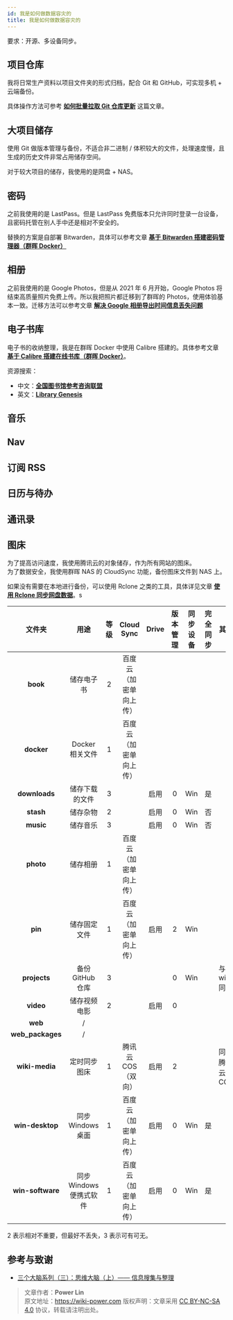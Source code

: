 ```yaml
---
id: 我是如何做数据容灾的
title: 我是如何做数据容灾的
---
```


要求：开源、多设备同步。

## 项目仓库

我将日常生产资料以项目文件夹的形式归档，配合 Git 和 GitHub，可实现多机 + 云端备份。

具体操作方法可参考 [**如何批量拉取 Git 仓库更新**](https://wiki-power.com/%E5%A6%82%E4%BD%95%E6%89%B9%E9%87%8F%E6%8B%89%E5%8F%96Git%E4%BB%93%E5%BA%93%E6%9B%B4%E6%96%B0) 这篇文章。

## 大项目储存

使用 Git 做版本管理与备份，不适合非二进制 / 体积较大的文件，处理速度慢，且生成的历史文件非常占用储存空间。

对于较大项目的储存，我使用的是网盘 + NAS。

## 密码

之前我使用的是 LastPass。但是 LastPass 免费版本只允许同时登录一台设备，且密码托管在别人手中还是相对不安全的。

替换的方案是自部署 Bitwarden，具体可以参考文章 [**基于 Bitwarden 搭建密码管理器（群晖 Docker）**](https://wiki-power.com/%E5%9F%BA%E4%BA%8EBitwarden%E6%90%AD%E5%BB%BA%E5%AF%86%E7%A0%81%E7%AE%A1%E7%90%86%E5%99%A8%EF%BC%88%E7%BE%A4%E6%99%96Docker%EF%BC%89)

## 相册

之前我使用的是 Google Photos，但是从 2021 年 6 月开始，Google Photos 将结束高质量照片免费上传。所以我把照片都迁移到了群晖的 Photos，使用体验基本一致。迁移方法可以参考文章 [**解决 Google 相册导出时间信息丢失问题**](https://wiki-power.com/%E8%A7%A3%E5%86%B3Google%E7%9B%B8%E5%86%8C%E5%AF%BC%E5%87%BA%E6%97%B6%E9%97%B4%E4%BF%A1%E6%81%AF%E4%B8%A2%E5%A4%B1%E9%97%AE%E9%A2%98)

## 电子书库

电子书的收纳整理，我是在群晖 Docker 中使用 Calibre 搭建的。具体参考文章 [**基于 Calibre 搭建在线书库（群晖 Docker）**](https://wiki-power.com/%E5%9F%BA%E4%BA%8ECalibre%E6%90%AD%E5%BB%BA%E5%9C%A8%E7%BA%BF%E4%B9%A6%E5%BA%93%EF%BC%88%E7%BE%A4%E6%99%96Docker%EF%BC%89)。

资源搜索：

- 中文：[**全国图书馆参考咨询联盟**](http://www.ucdrs.superlib.net/)
- 英文：[**Library Genesis**](http://libgen.rs/)

## 音乐

## Nav

## 订阅 RSS

## 日历与待办

## 通讯录

## 图床

为了提高访问速度，我使用腾讯云的对象储存，作为所有网站的图床。  
为了数据安全，我使用群晖 NAS 的 CloudSync 功能，备份图床文件到 NAS 上。

如果没有需要在本地进行备份，可以使用 Rclone 之类的工具，具体详见文章 [**使用 Rclone 同步网盘数据**](https://wiki-power.com/%E4%BD%BF%E7%94%A8Rclone%E5%90%8C%E6%AD%A5%E7%BD%91%E7%9B%98%E6%95%B0%E6%8D%AE)。s

|      文件夹      |          用途           | 等级 |       Cloud Sync       | Drive | 版本管理 | 同步设备 | 完全同步 | 其他           |
| :--------------: | :---------------------: | :--: | :--------------------: | :---: | :------: | :------: | :------: | -------------- |
|     **book**     |       储存电子书        |  2   | 百度云（加密单向上传） |       |          |          |          |                |
|    **docker**    |     Docker 相关文件     |  1   | 百度云（加密单向上传） |       |          |          |          |                |
|  **downloads**   |     储存下载的文件      |  3   |                        | 启用  |    0     |   Win    |    是    |                |
|    **stash**     |        储存杂物         |  2   |                        | 启用  |    0     |   Win    |    否    |                |
|    **music**     |        储存音乐         |  3   |                        | 启用  |    0     |   Win    |    否    |                |
|    **photo**     |        储存相册         |  1   | 百度云（加密单向上传） |       |          |          |          |                |
|     **pin**      |      储存固定文件       |  1   | 百度云（加密单向上传） | 启用  |    2     |   Win    |          |                |
|   **projects**   |    备份 GitHub 仓库     |  3   |                        |       |    0     |   Win    |          | 与 win 同步    |
|    **video**     |      储存视频电影       |  2   |                        | 启用  |    0     |          |          |                |
|     **web**      |            /            |      |                        |       |          |          |          |                |
| **web_packages** |            /            |      |                        |       |          |          |          |                |
|  **wiki-media**  |      定时同步图床       |  1   |   腾讯云 COS（双向）   | 启用  |    2     |          |          | 同步腾讯云 COS |
| **win-desktop**  |    同步 Windows 桌面    |  1   | 百度云（加密单向上传） | 启用  |    0     |   Win    |    是    |                |
| **win-software** | 同步 Windows 便携式软件 |  1   | 百度云（加密单向上传） | 启用  |    0     |   Win    |    是    |                |

2 表示相对不重要，但最好不丢失，3 表示可有可无。

## 参考与致谢

- [三个大脑系列（三）：思维大脑（上）—— 信息搜集与整理](https://sspai.com/post/66527)

> 文章作者：**Power Lin**  
> 原文地址：<https://wiki-power.com>
> 版权声明：文章采用 [CC BY-NC-SA 4.0](https://creativecommons.org/licenses/by/4.0/deed.zh) 协议，转载请注明出处。

